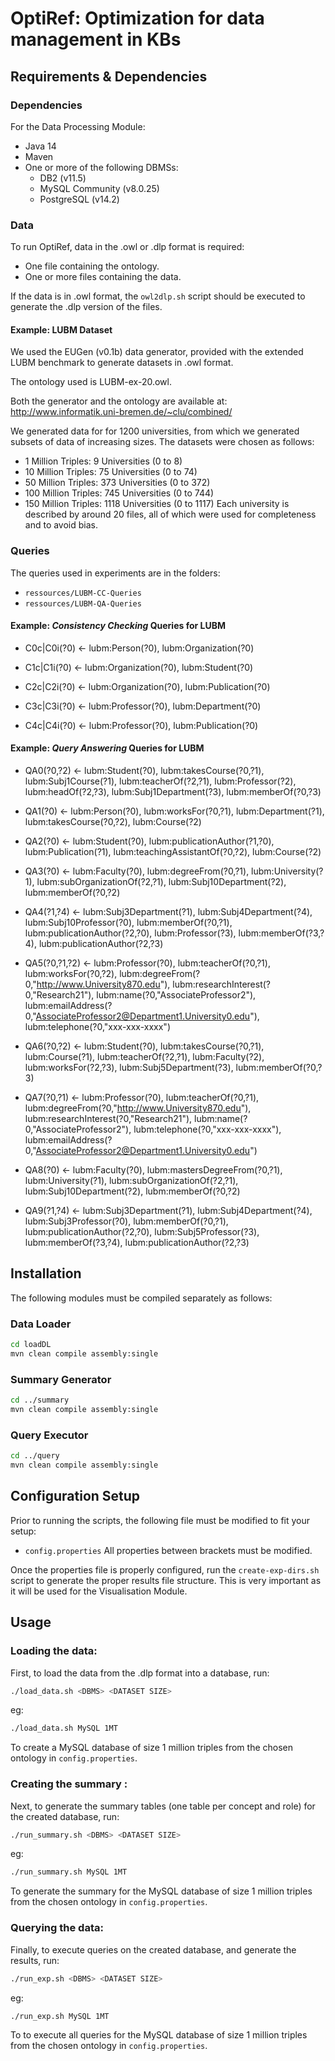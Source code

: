 # OptiRef: Optimization for data management in KBs

## Requirements & Dependencies

### Dependencies

For the Data Processing Module:
* Java 14
* Maven
* One or more of the following DBMSs:
  * DB2 (v11.5)
  * MySQL Community (v8.0.25)
  * PostgreSQL (v14.2)

### Data
To run OptiRef, data in the .owl or .dlp format is required:
* One file containing the ontology.
* One or more files containing the data.

If the data is in .owl format, the `owl2dlp.sh` script should be executed to generate the .dlp version of the files.

#### Example: LUBM Dataset
We used  the EUGen (v0.1b) data generator, provided with the extended LUBM benchmark to generate datasets in .owl format.

The ontology used is LUBM-ex-20.owl.

Both the generator and the ontology are available at: http://www.informatik.uni-bremen.de/~clu/combined/

We generated data for for 1200 universities, from which we generated subsets of data of increasing sizes.
The datasets were chosen as follows:
* 1 Million Triples: 9 Universities (0 to 8)
* 10 Million Triples: 75 Universities (0 to 74)
* 50 Million Triples: 373 Universities (0 to 372)
* 100 Million Triples: 745 Universities (0 to 744)
* 150 Million Triples: 1118 Universities (0 to 1117)
Each university is described by around 20 files, all of which were used for completeness and to avoid bias.

### Queries
The queries used in experiments are in the folders:
* `ressources/LUBM-CC-Queries`
* `ressources/LUBM-QA-Queries`

#### Example: ***Consistency Checking*** Queries for LUBM

- C0c|C0i(?0) <- lubm:Person(?0), lubm:Organization(?0)

- C1c|C1i(?0) <- lubm:Organization(?0), lubm:Student(?0)

- C2c|C2i(?0) <- lubm:Organization(?0), lubm:Publication(?0)

- C3c|C3i(?0) <- lubm:Professor(?0), lubm:Department(?0)

- C4c|C4i(?0) <- lubm:Professor(?0), lubm:Publication(?0)


#### Example:  ***Query Answering*** Queries for LUBM

- QA0(?0,?2) <- lubm:Student(?0), lubm:takesCourse(?0,?1), lubm:Subj1Course(?1), lubm:teacherOf(?2,?1), lubm:Professor(?2), lubm:headOf(?2,?3), lubm:Subj1Department(?3), lubm:memberOf(?0,?3)

- QA1(?0) <- lubm:Person(?0), lubm:worksFor(?0,?1), lubm:Department(?1), lubm:takesCourse(?0,?2), lubm:Course(?2)

- QA2(?0) <- lubm:Student(?0), lubm:publicationAuthor(?1,?0), lubm:Publication(?1), lubm:teachingAssistantOf(?0,?2), lubm:Course(?2)

- QA3(?0) <- lubm:Faculty(?0), lubm:degreeFrom(?0,?1), lubm:University(?1), lubm:subOrganizationOf(?2,?1), lubm:Subj10Department(?2), lubm:memberOf(?0,?2)

- QA4(?1,?4) <- lubm:Subj3Department(?1), lubm:Subj4Department(?4), lubm:Subj10Professor(?0), lubm:memberOf(?0,?1), lubm:publicationAuthor(?2,?0), lubm:Professor(?3), lubm:memberOf(?3,?4), lubm:publicationAuthor(?2,?3)

- QA5(?0,?1,?2) <- lubm:Professor(?0), lubm:teacherOf(?0,?1), lubm:worksFor(?0,?2), lubm:degreeFrom(?0,"http://www.University870.edu"), lubm:researchInterest(?0,"Research21"), lubm:name(?0,"AssociateProfessor2"), lubm:emailAddress(?0,"AssociateProfessor2@Department1.University0.edu"), lubm:telephone(?0,"xxx-xxx-xxxx")

- QA6(?0,?2) <- lubm:Student(?0), lubm:takesCourse(?0,?1), lubm:Course(?1), lubm:teacherOf(?2,?1), lubm:Faculty(?2), lubm:worksFor(?2,?3), lubm:Subj5Department(?3), lubm:memberOf(?0,?3)

- QA7(?0,?1) <- lubm:Professor(?0), lubm:teacherOf(?0,?1), lubm:degreeFrom(?0,"http://www.University870.edu"), lubm:researchInterest(?0,"Research21"), lubm:name(?0,"AssociateProfessor2"), lubm:telephone(?0,"xxx-xxx-xxxx"), lubm:emailAddress(?0,"AssociateProfessor2@Department1.University0.edu")

- QA8(?0) <- lubm:Faculty(?0), lubm:mastersDegreeFrom(?0,?1), lubm:University(?1), lubm:subOrganizationOf(?2,?1), lubm:Subj10Department(?2), lubm:memberOf(?0,?2)

- QA9(?1,?4) <- lubm:Subj3Department(?1), lubm:Subj4Department(?4), lubm:Subj3Professor(?0), lubm:memberOf(?0,?1), lubm:publicationAuthor(?2,?0), lubm:Subj5Professor(?3), lubm:memberOf(?3,?4), lubm:publicationAuthor(?2,?3)

## Installation

The following modules must be compiled separately as follows:

### Data Loader

```bash
cd loadDL
mvn clean compile assembly:single
```
### Summary Generator

```bash
cd ../summary
mvn clean compile assembly:single
```

### Query Executor

```bash
cd ../query
mvn clean compile assembly:single
```
## Configuration Setup
Prior to running the scripts, the following file must be modified to fit your setup:
* `config.properties`
All properties between brackets must be modified.


Once the properties file is properly configured, run the `create-exp-dirs.sh` script to generate the proper results file structure.
This is very important as it will be used for the Visualisation Module.

## Usage

### Loading the data:

First, to load the data from the .dlp format into a database, run:

```bash
./load_data.sh <DBMS> <DATASET SIZE>
```
eg:
```bash
./load_data.sh MySQL 1MT
```
To create a MySQL database of size 1 million triples from the chosen ontology in `config.properties`.

### Creating the summary :
Next, to generate the summary tables (one table per concept and role) for the created database, run:

```bash
./run_summary.sh <DBMS> <DATASET SIZE>
```
eg:
```bash
./run_summary.sh MySQL 1MT
```
To generate the summary for the MySQL database of size 1 million triples from the chosen ontology in `config.properties`.

### Querying the data:
Finally, to execute queries on the created database, and generate the results, run:
```bash
./run_exp.sh <DBMS> <DATASET SIZE>
```
eg:
```bash
./run_exp.sh MySQL 1MT
```
To to execute all queries for the MySQL database of size 1 million triples from the chosen ontology in `config.properties`.
